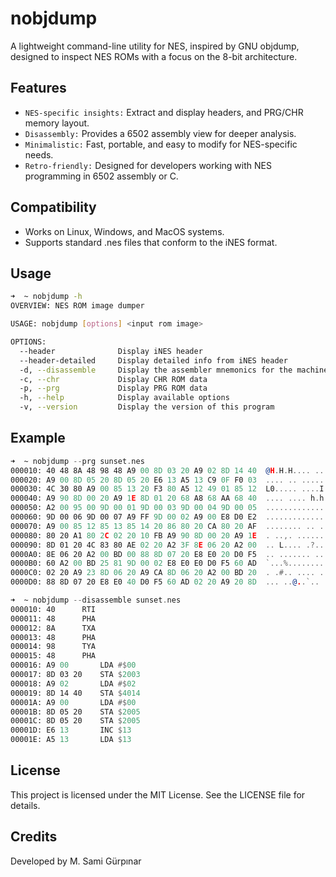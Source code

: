 # nobjdump
A lightweight command-line utility for NES, inspired by GNU objdump, designed to inspect NES ROMs with a focus on the 8-bit architecture.
## Features
+ `NES-specific insights:` Extract and display headers, and PRG/CHR memory layout.
+ `Disassembly:` Provides a 6502 assembly view for deeper analysis.
+ `Minimalistic:` Fast, portable, and easy to modify for NES-specific needs.
+ `Retro-friendly:` Designed for developers working with NES programming in 6502 assembly or C.
## Compatibility
+ Works on Linux, Windows, and MacOS systems.
+ Supports standard .nes files that conform to the iNES format.
## Usage
```bash
➜  ~ nobjdump -h
OVERVIEW: NES ROM image dumper

USAGE: nobjdump [options] <input rom image>

OPTIONS:
  --header              Display iNES header
  --header-detailed     Display detailed info from iNES header
  -d, --disassemble     Display the assembler mnemonics for the machine instructions from the rom file
  -c, --chr             Display CHR ROM data
  -p, --prg             Display PRG ROM data
  -h, --help            Display available options
  -v, --version         Display the version of this program
```
## Example
```asm
➜  ~ nobjdump --prg sunset.nes
000010:	40 48 8A 48 98 48 A9 00 8D 03 20 A9 02 8D 14 40  @H.H.H.... ....@
000020:	A9 00 8D 05 20 8D 05 20 E6 13 A5 13 C9 0F F0 03  .... .. ........
000030:	4C 30 80 A9 00 85 13 20 F3 80 A5 12 49 01 85 12  L0..... ....I...
000040:	A9 90 8D 00 20 A9 1E 8D 01 20 68 A8 68 AA 68 40  .... .... h.h.h@
000050:	A2 00 95 00 9D 00 01 9D 00 03 9D 00 04 9D 00 05  ................
000060:	9D 00 06 9D 00 07 A9 FF 9D 00 02 A9 00 E8 D0 E2  ................
000070:	A9 00 85 12 85 13 85 14 20 86 80 20 CA 80 20 AF  ........ .. .. .
000080:	80 20 A1 80 2C 02 20 10 FB A9 90 8D 00 20 A9 1E  . ..,. ...... ..
000090:	8D 01 20 4C 83 80 AE 02 20 A2 3F 8E 06 20 A2 00  .. L.... .?.. ..
0000A0:	8E 06 20 A2 00 BD 00 88 8D 07 20 E8 E0 20 D0 F5  .. ....... .. ..
0000B0:	60 A2 00 BD 25 81 9D 00 02 E8 E0 E0 D0 F5 60 AD  `...%.........`.
0000C0:	02 20 A9 23 8D 06 20 A9 CA 8D 06 20 A2 00 BD 20  . .#.. .... ... 
0000D0:	88 8D 07 20 E8 E0 40 D0 F5 60 AD 02 20 A9 20 8D  ... ..@..`.. . .
```
```asm
➜  ~ nobjdump --disassemble sunset.nes
000010:	40		RTI
000011:	48		PHA
000012:	8A		TXA
000013:	48		PHA
000014:	98		TYA
000015:	48		PHA
000016:	A9 00 		LDA #$00
000017:	8D 03 20 	STA $2003
000018:	A9 02 		LDA #$02
000019:	8D 14 40 	STA $4014
00001A:	A9 00 		LDA #$00
00001B:	8D 05 20 	STA $2005
00001C:	8D 05 20 	STA $2005
00001D:	E6 13 		INC $13
00001E:	A5 13 		LDA $13
```

## License

This project is licensed under the MIT License. See the LICENSE file for details.

## Credits

Developed by M. Sami Gürpınar

